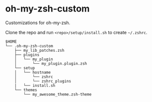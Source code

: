 # oh-my-zsh-custom
Customizations for oh-my-zsh.

Clone the repo and run `<repo>/setup/install.sh` to create `~/.zshrc`.

    $HOME
    └── .oh-my-zsh-custom
        ├── my_lib_patches.zsh
        ├── plugins
        │   └── my_plugin
        │       └── my_plugin.plugin.zsh
        └── setup
        │   └── hostname
        │       └── zshrc
        │       └── zshrc_plugins
        |   └── install.sh
        └── themes
            └── my_awesome_theme.zsh-theme
